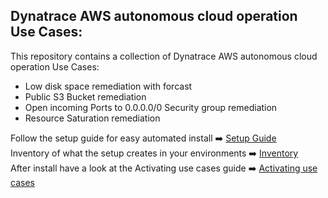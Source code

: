 ## Dynatrace AWS autonomous cloud operation Use Cases:

This repository contains a collection of Dynatrace AWS autonomous cloud operation Use Cases:

- Low disk space remediation with forcast
- Public S3 Bucket remediation
- Open incoming Ports to 0.0.0.0/0 Security group remediation
- Resource Saturation remediation

Follow the setup guide for easy automated install ➡️ [Setup Guide](https://github.com/danatrace/Dynatrace-AWS-Automation-Use-Cases/blob/main/setup.md) <br>
Inventory of what the setup creates in your environments ➡️ [Inventory](https://github.com/danatrace/Dynatrace-AWS-Automation-Use-Cases/blob/main/inventory.md) <br>
After install have a look at the Activating use cases guide ➡️ [Activating use cases](https://github.com/danatrace/Dynatrace-AWS-Automation-Use-Cases/blob/main/friststeps.md)

